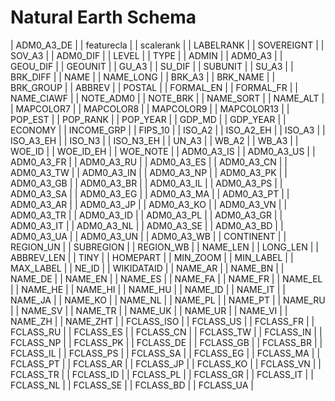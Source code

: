 # Natural Earth Schema

| ADM0_A3_DE |
| featurecla |
| scalerank |
| LABELRANK |
| SOVEREIGNT |
| SOV_A3 |
| ADM0_DIF |
| LEVEL |
| TYPE |
| ADMIN |
| ADM0_A3 |
| GEOU_DIF |
| GEOUNIT |
| GU_A3 |
| SU_DIF |
| SUBUNIT |
| SU_A3 |
| BRK_DIFF |
| NAME |
| NAME_LONG |
| BRK_A3 |
| BRK_NAME |
| BRK_GROUP |
| ABBREV |
| POSTAL |
| FORMAL_EN |
| FORMAL_FR |
| NAME_CIAWF |
| NOTE_ADM0 |
| NOTE_BRK |
| NAME_SORT |
| NAME_ALT |
| MAPCOLOR7 |
| MAPCOLOR8 |
| MAPCOLOR9 |
| MAPCOLOR13 |
| POP_EST |
| POP_RANK |
| POP_YEAR |
| GDP_MD |
| GDP_YEAR |
| ECONOMY |
| INCOME_GRP |
| FIPS_10 |
| ISO_A2 |
| ISO_A2_EH |
| ISO_A3 |
| ISO_A3_EH |
| ISO_N3 |
| ISO_N3_EH |
| UN_A3 |
| WB_A2 |
| WB_A3 |
| WOE_ID |
| WOE_ID_EH |
| WOE_NOTE |
| ADM0_A3_IS |
| ADM0_A3_US |
| ADM0_A3_FR |
| ADM0_A3_RU |
| ADM0_A3_ES |
| ADM0_A3_CN |
| ADM0_A3_TW |
| ADM0_A3_IN |
| ADM0_A3_NP |
| ADM0_A3_PK |
| ADM0_A3_GB |
| ADM0_A3_BR |
| ADM0_A3_IL |
| ADM0_A3_PS |
| ADM0_A3_SA |
| ADM0_A3_EG |
| ADM0_A3_MA |
| ADM0_A3_PT |
| ADM0_A3_AR |
| ADM0_A3_JP |
| ADM0_A3_KO |
| ADM0_A3_VN |
| ADM0_A3_TR |
| ADM0_A3_ID |
| ADM0_A3_PL |
| ADM0_A3_GR |
| ADM0_A3_IT |
| ADM0_A3_NL |
| ADM0_A3_SE |
| ADM0_A3_BD |
| ADM0_A3_UA |
| ADM0_A3_UN |
| ADM0_A3_WB |
| CONTINENT |
| REGION_UN |
| SUBREGION |
| REGION_WB |
| NAME_LEN |
| LONG_LEN |
| ABBREV_LEN |
| TINY |
| HOMEPART |
| MIN_ZOOM |
| MIN_LABEL |
| MAX_LABEL |
| NE_ID |
| WIKIDATAID |
| NAME_AR |
| NAME_BN |
| NAME_DE |
| NAME_EN |
| NAME_ES |
| NAME_FA |
| NAME_FR |
| NAME_EL |
| NAME_HE |
| NAME_HI |
| NAME_HU |
| NAME_ID |
| NAME_IT |
| NAME_JA |
| NAME_KO |
| NAME_NL |
| NAME_PL |
| NAME_PT |
| NAME_RU |
| NAME_SV |
| NAME_TR |
| NAME_UK |
| NAME_UR |
| NAME_VI |
| NAME_ZH |
| NAME_ZHT |
| FCLASS_ISO |
| FCLASS_US |
| FCLASS_FR |
| FCLASS_RU |
| FCLASS_ES |
| FCLASS_CN |
| FCLASS_TW |
| FCLASS_IN |
| FCLASS_NP |
| FCLASS_PK |
| FCLASS_DE |
| FCLASS_GB |
| FCLASS_BR |
| FCLASS_IL |
| FCLASS_PS |
| FCLASS_SA |
| FCLASS_EG |
| FCLASS_MA |
| FCLASS_PT |
| FCLASS_AR |
| FCLASS_JP |
| FCLASS_KO |
| FCLASS_VN |
| FCLASS_TR |
| FCLASS_ID |
| FCLASS_PL |
| FCLASS_GR |
| FCLASS_IT |
| FCLASS_NL |
| FCLASS_SE |
| FCLASS_BD |
| FCLASS_UA |
